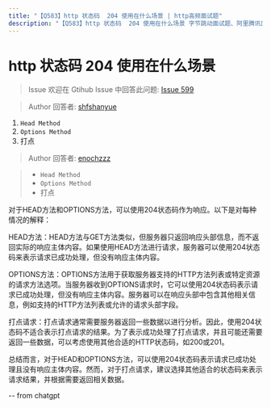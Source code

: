 ```yaml
---
title: "【Q583】http 状态码  204 使用在什么场景 | http高频面试题"
description: "【Q583】http 状态码  204 使用在什么场景 字节跳动面试题、阿里腾讯面试题、美团小米面试题。"
---
```


# http 状态码 204 使用在什么场景

> Issue
> 欢迎在 Gtihub Issue 中回答此问题: [Issue 599](https://github.com/shfshanyue/Daily-Question/issues/599)

> Author
> 回答者: [shfshanyue](https://github.com/shfshanyue)

1. `Head Method`
2. `Options Method`
3. 打点

> Author
> 回答者: [enochzzz](https://github.com/enochzzz)

> - `Head Method`
> - `Options Method`
> - 打点

对于HEAD方法和OPTIONS方法，可以使用204状态码作为响应。以下是对每种情况的解释：

HEAD方法：HEAD方法与GET方法类似，但服务器只返回响应头部信息，而不返回实际的响应主体内容。如果使用HEAD方法进行请求，服务器可以使用204状态码来表示请求已成功处理，但没有响应主体内容。

OPTIONS方法：OPTIONS方法用于获取服务器支持的HTTP方法列表或特定资源的请求方法选项。当服务器收到OPTIONS请求时，它可以使用204状态码表示请求已成功处理，但没有响应主体内容。服务器可以在响应头部中包含其他相关信息，例如支持的HTTP方法列表或允许的请求头部字段。

打点请求：打点请求通常需要服务器返回一些数据以进行分析。因此，使用204状态码不适合表示打点请求的结果。为了表示成功处理了打点请求，并且可能还需要返回一些数据，可以考虑使用其他合适的HTTP状态码，如200或201。

总结而言，对于HEAD和OPTIONS方法，可以使用204状态码表示请求已成功处理且没有响应主体内容。然而，对于打点请求，建议选择其他适合的状态码来表示请求结果，并根据需要返回相关数据。

-- from chatgpt
